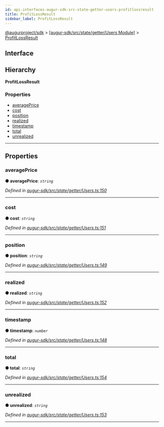 ```yaml
---
id: api-interfaces-augur-sdk-src-state-getter-users-profitlossresult
title: ProfitLossResult
sidebar_label: ProfitLossResult
---
```


[@augurproject/sdk](api-readme.md) > [[augur-sdk/src/state/getter/Users Module]](api-modules-augur-sdk-src-state-getter-users-module.md) > [ProfitLossResult](api-interfaces-augur-sdk-src-state-getter-users-profitlossresult.md)

## Interface

## Hierarchy

**ProfitLossResult**

### Properties

* [averagePrice](api-interfaces-augur-sdk-src-state-getter-users-profitlossresult.md#averageprice)
* [cost](api-interfaces-augur-sdk-src-state-getter-users-profitlossresult.md#cost)
* [position](api-interfaces-augur-sdk-src-state-getter-users-profitlossresult.md#position)
* [realized](api-interfaces-augur-sdk-src-state-getter-users-profitlossresult.md#realized)
* [timestamp](api-interfaces-augur-sdk-src-state-getter-users-profitlossresult.md#timestamp)
* [total](api-interfaces-augur-sdk-src-state-getter-users-profitlossresult.md#total)
* [unrealized](api-interfaces-augur-sdk-src-state-getter-users-profitlossresult.md#unrealized)

---

## Properties

<a id="averageprice"></a>

###  averagePrice

**● averagePrice**: *`string`*

*Defined in [augur-sdk/src/state/getter/Users.ts:150](https://github.com/AugurProject/augur/blob/304ca83772/packages/augur-sdk/src/state/getter/Users.ts#L150)*

___
<a id="cost"></a>

###  cost

**● cost**: *`string`*

*Defined in [augur-sdk/src/state/getter/Users.ts:151](https://github.com/AugurProject/augur/blob/304ca83772/packages/augur-sdk/src/state/getter/Users.ts#L151)*

___
<a id="position"></a>

###  position

**● position**: *`string`*

*Defined in [augur-sdk/src/state/getter/Users.ts:149](https://github.com/AugurProject/augur/blob/304ca83772/packages/augur-sdk/src/state/getter/Users.ts#L149)*

___
<a id="realized"></a>

###  realized

**● realized**: *`string`*

*Defined in [augur-sdk/src/state/getter/Users.ts:152](https://github.com/AugurProject/augur/blob/304ca83772/packages/augur-sdk/src/state/getter/Users.ts#L152)*

___
<a id="timestamp"></a>

###  timestamp

**● timestamp**: *`number`*

*Defined in [augur-sdk/src/state/getter/Users.ts:148](https://github.com/AugurProject/augur/blob/304ca83772/packages/augur-sdk/src/state/getter/Users.ts#L148)*

___
<a id="total"></a>

###  total

**● total**: *`string`*

*Defined in [augur-sdk/src/state/getter/Users.ts:154](https://github.com/AugurProject/augur/blob/304ca83772/packages/augur-sdk/src/state/getter/Users.ts#L154)*

___
<a id="unrealized"></a>

###  unrealized

**● unrealized**: *`string`*

*Defined in [augur-sdk/src/state/getter/Users.ts:153](https://github.com/AugurProject/augur/blob/304ca83772/packages/augur-sdk/src/state/getter/Users.ts#L153)*

___

